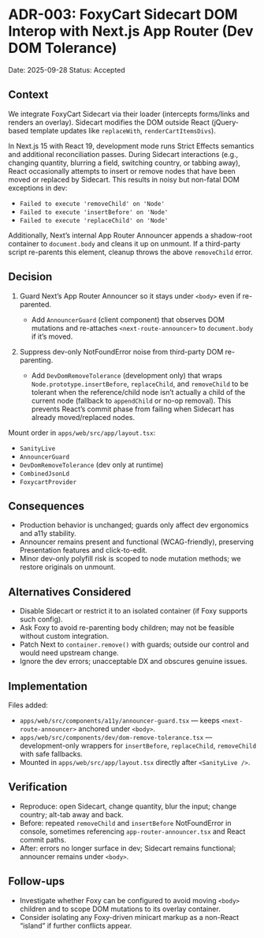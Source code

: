 # ADR-003: FoxyCart Sidecart DOM Interop with Next.js App Router (Dev DOM Tolerance)

Date: 2025-09-28
Status: Accepted

## Context

We integrate FoxyCart Sidecart via their loader (intercepts forms/links and renders an overlay). Sidecart modifies the DOM outside React (jQuery-based template updates like `replaceWith`, `renderCartItemsDivs`).

In Next.js 15 with React 19, development mode runs Strict Effects semantics and additional reconciliation passes. During Sidecart interactions (e.g., changing quantity, blurring a field, switching country, or tabbing away), React occasionally attempts to insert or remove nodes that have been moved or replaced by Sidecart. This results in noisy but non-fatal DOM exceptions in dev:

- `Failed to execute 'removeChild' on 'Node'`
- `Failed to execute 'insertBefore' on 'Node'`
- `Failed to execute 'replaceChild' on 'Node'`

Additionally, Next’s internal App Router Announcer appends a shadow-root container to `document.body` and cleans it up on unmount. If a third-party script re-parents this element, cleanup throws the above `removeChild` error.

## Decision

1. Guard Next’s App Router Announcer so it stays under `<body>` even if re-parented.
   - Add `AnnouncerGuard` (client component) that observes DOM mutations and re-attaches `<next-route-announcer>` to `document.body` if it’s moved.

2. Suppress dev-only NotFoundError noise from third-party DOM re-parenting.
   - Add `DevDomRemoveTolerance` (development only) that wraps `Node.prototype.insertBefore`, `replaceChild`, and `removeChild` to be tolerant when the reference/child node isn’t actually a child of the current node (fallback to `appendChild` or no-op removal). This prevents React’s commit phase from failing when Sidecart has already moved/replaced nodes.

Mount order in `apps/web/src/app/layout.tsx`:

- `SanityLive`
- `AnnouncerGuard`
- `DevDomRemoveTolerance` (dev only at runtime)
- `CombinedJsonLd`
- `FoxycartProvider`

## Consequences

- Production behavior is unchanged; guards only affect dev ergonomics and a11y stability.
- Announcer remains present and functional (WCAG-friendly), preserving Presentation features and click-to-edit.
- Minor dev-only polyfill risk is scoped to node mutation methods; we restore originals on unmount.

## Alternatives Considered

- Disable Sidecart or restrict it to an isolated container (if Foxy supports such config).
- Ask Foxy to avoid re-parenting body children; may not be feasible without custom integration.
- Patch Next to `container.remove()` with guards; outside our control and would need upstream change.
- Ignore the dev errors; unacceptable DX and obscures genuine issues.

## Implementation

Files added:

- `apps/web/src/components/a11y/announcer-guard.tsx` — keeps `<next-route-announcer>` anchored under `<body>`.
- `apps/web/src/components/dev/dom-remove-tolerance.tsx` — development-only wrappers for `insertBefore`, `replaceChild`, `removeChild` with safe fallbacks.
- Mounted in `apps/web/src/app/layout.tsx` directly after `<SanityLive />`.

## Verification

- Reproduce: open Sidecart, change quantity, blur the input; change country; alt-tab away and back.
- Before: repeated `removeChild` and `insertBefore` NotFoundError in console, sometimes referencing `app-router-announcer.tsx` and React commit paths.
- After: errors no longer surface in dev; Sidecart remains functional; announcer remains under `<body>`.

## Follow-ups

- Investigate whether Foxy can be configured to avoid moving `<body>` children and to scope DOM mutations to its overlay container.
- Consider isolating any Foxy-driven minicart markup as a non-React “island” if further conflicts appear.
